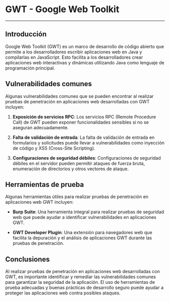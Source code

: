 # GWT - Google Web Toolkit

---

## Introducción

Google Web Toolkit (GWT) es un marco de desarrollo de código abierto que permite a los desarrolladores escribir aplicaciones web en Java y compilarlas en JavaScript. Esto facilita a los desarrolladores crear aplicaciones web interactivas y dinámicas utilizando Java como lenguaje de programación principal.

## Vulnerabilidades comunes

Algunas vulnerabilidades comunes que se pueden encontrar al realizar pruebas de penetración en aplicaciones web desarrolladas con GWT incluyen:

1. **Exposición de servicios RPC**: Los servicios RPC (Remote Procedure Call) de GWT pueden exponer funcionalidades sensibles si no se aseguran adecuadamente.

2. **Falta de validación de entrada**: La falta de validación de entrada en formularios y solicitudes puede llevar a vulnerabilidades como inyección de código y XSS (Cross-Site Scripting).

3. **Configuraciones de seguridad débiles**: Configuraciones de seguridad débiles en el servidor pueden permitir ataques de fuerza bruta, enumeración de directorios y otros vectores de ataque.

## Herramientas de prueba

Algunas herramientas útiles para realizar pruebas de penetración en aplicaciones web GWT incluyen:

- **Burp Suite**: Una herramienta integral para realizar pruebas de seguridad web que puede ayudar a identificar vulnerabilidades en aplicaciones GWT.

- **GWT Developer Plugin**: Una extensión para navegadores web que facilita la depuración y el análisis de aplicaciones GWT durante las pruebas de penetración.

## Conclusiones

Al realizar pruebas de penetración en aplicaciones web desarrolladas con GWT, es importante identificar y remediar las vulnerabilidades comunes para garantizar la seguridad de la aplicación. El uso de herramientas de prueba adecuadas y buenas prácticas de desarrollo seguro puede ayudar a proteger las aplicaciones web contra posibles ataques.
